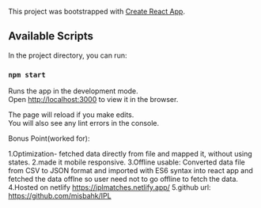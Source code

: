 This project was bootstrapped with [Create React App](https://github.com/facebook/create-react-app).

## Available Scripts

In the project directory, you can run:

### `npm start`

Runs the app in the development mode.<br />
Open [http://localhost:3000](http://localhost:3000) to view it in the browser.

The page will reload if you make edits.<br />
You will also see any lint errors in the console.

Bonus Point(worked for):

1.Optimization- fetched data directly from file and mapped it, without using states.
2.made it mobile responsive.
3.Offline usable: Converted data file from CSV to JSON format and imported with ES6 syntax into react app and fetched the data offlne so user need not to go offline to fetch the data.
4.Hosted on netlify
https://iplmatches.netlify.app/
5.github url: https://github.com/misbahk/IPL
